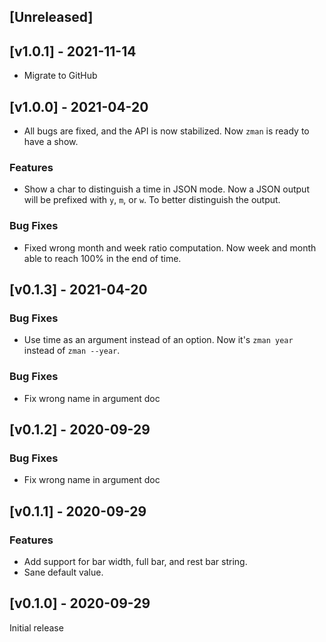 ## [Unreleased]


## [v1.0.1] - 2021-11-14

- Migrate to GitHub

## [v1.0.0] - 2021-04-20

- All bugs are fixed, and the API is now stabilized. Now `zman` is ready to have a show.

### Features
- Show a char to distinguish a time in JSON mode. Now a JSON output will be prefixed with `y`, `m`, or `w`. To better distinguish the output.

### Bug Fixes
- Fixed wrong month and week ratio computation. Now week and month able to reach 100% in the end of time.

## [v0.1.3] - 2021-04-20

### Bug Fixes
- Use time as an argument instead of an option. Now it's `zman year` instead of `zman --year`.

### Bug Fixes
- Fix wrong name in argument doc

## [v0.1.2] - 2020-09-29

### Bug Fixes
- Fix wrong name in argument doc

## [v0.1.1] - 2020-09-29

### Features
- Add support for bar width, full bar, and rest bar string.
- Sane default value.

## [v0.1.0] - 2020-09-29

Initial release
